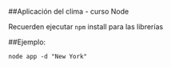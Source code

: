 ##Aplicación del clima - curso Node

Recuerden ejecutar ```npm``` install para las librerías

##Ejemplo:
```
node app -d "New York"
```